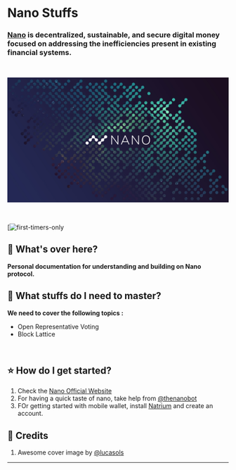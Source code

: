 # Nano Stuffs

### [Nano](https://nano.org/) is decentralized, sustainable, and secure digital money focused on addressing the inefficiencies present in existing financial systems. 
<br>

<p align="center">
  <img src="img.jpg">
</p>

<br>

[![first-timers-only](#)

## :scroll: What's over here?
**Personal documentation for understanding and building on **Nano** protocol.**

## :scroll: What stuffs do I need to master?
**We need to cover the following topics :** 

- Open Representative Voting
- Block Lattice
 
<br>

## :star: How do I get started?

1. Check the [Nano Official Website](https://nano.org)
1. For having a quick taste of nano, take help from [@thenanobot](https://thenanobot.com)
1. FOr getting started with mobile wallet, install [Natrium](https://natrium.io/) and create an account.

## :scroll: Credits

1. Awesome cover image by [@lucasols](https://www.reddit.com/user/lucasols)


----

